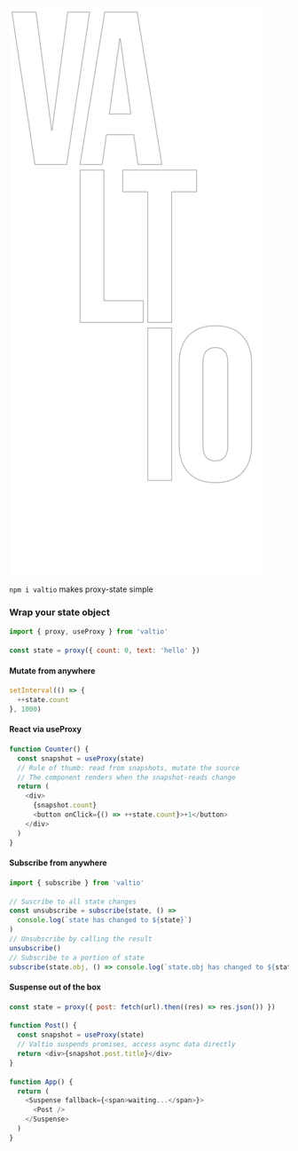 ![](/valtio.svg)

<code>npm i valtio</code> makes proxy-state simple

### Wrap your state object

```js
import { proxy, useProxy } from 'valtio'

const state = proxy({ count: 0, text: 'hello' })
```

#### Mutate from anywhere

```js
setInterval(() => {
  ++state.count
}, 1000)
```

#### React via useProxy

```js
function Counter() {
  const snapshot = useProxy(state)
  // Rule of thumb: read from snapshots, mutate the source
  // The component renders when the snapshot-reads change
  return (
    <div>
      {snapshot.count}
      <button onClick={() => ++state.count}>+1</button>
    </div>
  )
}
```

#### Subscribe from anywhere

```js
import { subscribe } from 'valtio'

// Suscribe to all state changes
const unsubscribe = subscribe(state, () =>
  console.log(`state has changed to ${state}`)
)
// Unsubscribe by calling the result
unsubscribe()
// Subscribe to a portion of state
subscribe(state.obj, () => console.log(`state.obj has changed to ${state.obj}`))
```

#### Suspense out of the box

```js
const state = proxy({ post: fetch(url).then((res) => res.json()) })

function Post() {
  const snapshot = useProxy(state)
  // Valtio suspends promises, access async data directly
  return <div>{snapshot.post.title}</div>
}

function App() {
  return (
    <Suspense fallback={<span>waiting...</span>}>
      <Post />
    </Suspense>
  )
}
```
